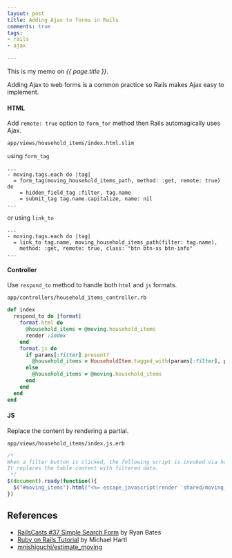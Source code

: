 ```yaml
---
layout: post
title: Adding Ajax to forms in Rails
comments: true
tags:
- rails
- ajax

---
```


This is my memo on *{{ page.title }}*.

<!--more-->

Adding Ajax to web forms is a common practice so Rails makes Ajax easy to implement.

#### HTML

Add `remote: true` option to `form_for` method then Rails automagically uses Ajax.

`app/views/household_items/index.html.slim`

using `form_tag`

```slim
...
- moving.tags.each do |tag|
  = form_tag(moving_household_items_path, method: :get, remote: true) do
    = hidden_field_tag :filter, tag.name
    = submit_tag tag.name.capitalize, name: nil
...
```

or using `link_to`

```slim
...
- moving.tags.each do |tag|
  = link_to tag.name, moving_household_items_path(filter: tag.name), 
    method: :get, remote: true, class: "btn btn-xs btn-info" 
...
```

#### Controller

Use `respond_to` method to handle both `html` and `js` formats.

`app/controllers/household_items_controller.rb`

```rb
def index
  respond_to do |format|
    format.html do
      @household_items = @moving.household_items
      render :index
    end
    format.js do
      if params[:filter].present?
        @household_items = HouseholdItem.tagged_with(params[:filter], params[:moving_id])
      else
        @household_items = @moving.household_items
      end
    end
  end
end
```

#### JS

Replace the content by rendering a partial.

`app/views/household_items/index.js.erb`

```js
/*
When a filter button is clicked, the following script is invoked via household_items#index action.
It replaces the table content with filtered data.
 */
$(document).ready(function(){
  $("#moving_items").html("<%= escape_javascript(render 'shared/moving_items', moving: @moving, household_items: @household_items) %>")
})
```

## References

- [RailsCasts #37 Simple Search Form](http://railscasts.com/episodes/37-simple-search-form) by Ryan Bates
- [Ruby on Rails Tutorial](https://www.railstutorial.org/book/following_users#sec-a_working_follow_button_with_ajax) by Michael Hartl
- [mnishiguchi/estimate_moving](https://github.com/mnishiguchi/estimate_moving/tree/master)
